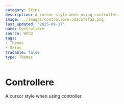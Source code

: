 ```yaml
---
category: Skins
description: A cursor style when using controller.
image: ../images/controllere-5d2c5fefa2.png
last_updated: '2025-09-17'
name: Controllere
source: WFCD
tags:
- Themes
- Skins
tradable: false
type: Themes
---
```


# Controllere

A cursor style when using controller.

